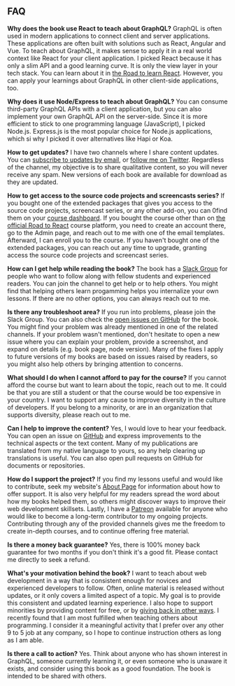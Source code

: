 ## FAQ

**Why does the book use React to teach about GraphQL?** 
GraphQL is often used in modern applications to connect client and server applications. These applications are often built with solutions such as React, Angular and Vue. To teach about GraphQL, it makes sense to apply it in a real world context like React for your client application. I picked React because it has only a slim API and a good learning curve. It is only the view layer in your tech stack. You can learn about it in [the Road to learn React](https://roadtoreact.com). However, you can apply your learnings about GraphQL in other client-side applications, too.

**Why does it use Node/Express to teach about GraphQL?** 
You can consume third-party GraphQL APIs with a client application, but you can also implement your own GraphQL API on the server-side. Since it is more efficient to stick to one programming language (JavaScript), I picked Node.js. Express.js is the most popular choice for Node.js applications, which si why I picked it over alternatives like Hapi or Koa.

**How to get updates?** 
I have two channels where I share content updates. You can [subscribe to updates by email](https://www.getrevue.co/profile/rwieruch), or [follow me on Twitter](https://twitter.com/rwieruch). Regardless of the channel, my objective is to share qualitative content, so you will never receive any spam. New versions of each book are available for download as they are updated.

**How to get access to the source code projects and screencasts series?** 
If you bought one of the extended packages that gives you access to the source code projects, screencast series, or any other add-on, you can 0find them on your [course dashboard](https://roadtoreact.com/my-courses). If you bought the course other than on [the official Road to React](https://roadtoreact.com) course platform, you need to create an account there, go to the Admin page, and reach out to me with one of the email templates. Afterward, I can enroll you to the course. If you haven't bought one of the extended packages, you can reach out any time to upgrade, granting access the source code projects and screencast series.

**How can I get help while reading the book?** 
The book has a [Slack Group](https://slack-the-road-to-learn-react.wieruch.com/) for people who want to follow along with fellow students and experienced readers. You can join the channel to get help or to help others. You might find that helping others learn progamming helps you internalize your own lessons. If there are no other options, you can always reach out to me.

**Is there any troubleshoot area?** 
If you run into problems, please join the Slack Group. You can also check the [open issues on GitHub](http://github.com/rwieruch/the-road-to-graphql/issues) for the book. You might find your problem was already mentioned in one of the related channels. If your problem wasn't mentioned, don't hesitate to open a new issue where you can explain your problem, provide a screenshot, and expand on details (e.g. book page, node version). Many of the fixes I apply to future versions of my books are based on issues raised by readers, so you might also help others by bringing attention to concerns.

**What should I do when I cannot afford to pay for the course?** 
If you cannot afford the course but want to learn about the topic, reach out to me. It could be that you are still a student or that the course would be too expensive in your country. I want to support any cause to improve diversity in the culture of developers. If you belong to a minority, or are in an organization that supports diversity, please reach out to me.

**Can I help to improve the content?**
Yes, I would love to hear your feedback. You can open an issue on [GitHub](http://github.com/rwieruch/the-road-to-graphql) and express improvements to the technical aspects or the text content. Many of my publications are translated from my native language to yours, so any help clearing up translations is useful. You can also open pull requests on GitHub for documents or repositories.

**How do I support the project?** 
If you find my lessons useful and would like to contribute, seek my website's [About Page](https://www.robinwieruch.de/about/) for information about how to offer support. It is also very helpful for my readers spread the word about how my books helped them, so others might discover ways to improve their web development skillsets. Lastly, I have a [Patreon](https://www.patreon.com/rwieruch) available for anyone who would like to become a long-term contributor to my ongoing projects. Contributing through any of the provided channels gives me the freedom to create in-depth courses, and to continue offering free material.

**Is there a money back guarantee?** 
Yes, there is 100% money back guarantee for two months if you don't think it's a good fit. Please contact me directly to seek a refund.

**What's your motivation behind the book?**
I want to teach about web development in a way that is consistent enough for novices and experienced developers to follow. Often, online material is released without updates, or it only covers a limited aspect of a topic. My goal is to provide this consistent and updated learning experience. I also hope to support minorities by providing content for free, or by [giving back in other ways](https://www.robinwieruch.de/giving-back-by-learning-react/). I recently found that I am most fulfilled when teaching others about programming. I consider it a meaningful activity that I prefer over any other 9 to 5 job at any company, so I hope to continue instruction others as long as I am able.

**Is there a call to action?** 
Yes. Think about anyone who has shown interest in GraphQL, someone currently learning it, or even someone who is unaware it exists, and consider using this book as a good foundation. The book is intended to be shared with others.

